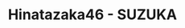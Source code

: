 ---
layout: videojs
title: Hinatazaka46 - SUZUKA
category: mv
description: >+
    Director: Okubo Takuro

    Choreographer : CRE8BOY

    Producer : Kohama Hajime
    
    Production : P.I.C.S.
lang: en
subtitles: 日向坂46SUZUKA.en.vtt
video_url: https://youtu.be/MUDsWh8qlBQ
thumbnail: https://i.ytimg.com/vi/MUDsWh8qlBQ/maxresdefault.jpg
hinatrivia: https://x.com/hinatacampaign/status/1894615136180040179
upload_date: 2025-01-20
lyrics: >+
    I always seemed to see her by chance

    That cute girl on the bus

    Without even knowing who she is,
    I fell in love

    Even if I rode at the same time

    Sometimes she was there, 
    sometimes she wasn't

    That alone was enough to make me happy


    Then, by chance, 
    I saw something shocking on TV

    The girl singing and dancing

    It was her!


    Her name is SUZUKA (SUZUKA)

    That's how I found out, SUZUKA (SUZUKA)

    I never thought something like this 
    could really happen

    Though our love won't come true, 
    SUZUKA (SUZUKA)

    Somehow, I'm happy, SUZUKA (SUZUKA)

    From now on,
    I'll be cheering for you from this side


    I never imagined 
    you'd still be riding the bus

    I was really surprised to see you there

    Does everyone else realize?

    Blending in among the passengers

    That naturalness must be 
    the secret to your popularity


    For a moment,
    I thought about calling out to you

    But I decided to protect your private moment


    Your nickname is Suzy (Suzy)

    I found out later, Suzy (Suzy)

    Right in front of me 
    is a Hinatazaka member

    Now I'm your fan, Suzy (Suzy)

    You feel so distant, Suzy (Suzy)

    Even if we meet again someday,
    I'll pretend not to know you


    I searched for 
    all sorts of things about you online

    The origin of your name, Suzuka, 
    comes from a circuit

    You love highways, 
    and your "loser" persona suits you so well

    Yeah, I want to know 
    even more about you as an Ohisama


    Then, by chance, 
    I saw something shocking on TV

    The girl singing and dancing

    It was her

    It was her!


    Her name is SUZUKA (SUZUKA)

    That's how I found out, SUZUKA (SUZUKA)

    I never thought something like this 
    could really happen

    Though our love won't come true, 
    SUZUKA (SUZUKA)

    Somehow, I'm happy, SUZUKA (SUZUKA)

    From now on, 
    I'll be cheering for you from this side


    I heard it's your first time

    Being the center, is it?
---